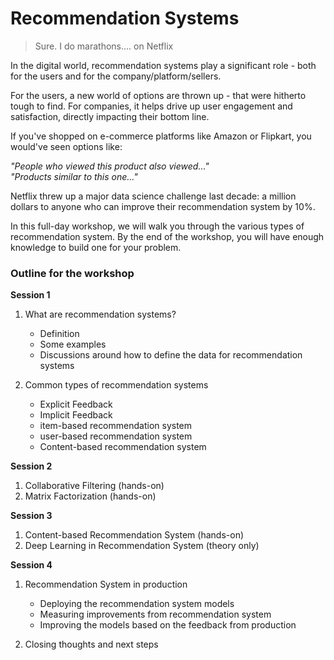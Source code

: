 # Recommendation Systems

> Sure. I do marathons.... on Netflix

In the digital world, recommendation systems play a significant role - both for the users and for the company/platform/sellers.

For the users, a new world of options are thrown up - that were hitherto tough to find. For companies, it helps drive up user engagement and satisfaction, directly impacting their bottom line.

If you've shopped on e-commerce platforms like Amazon or Flipkart, you would've seen options like:  

*"People who viewed this product also viewed..."*  
*"Products similar to this one..."*

Netflix threw up a major data science challenge last decade: a million dollars to anyone who can improve their recommendation system by 10%. 

In this full-day workshop, we will walk you through the various types of recommendation system. By the end of the workshop, you will have enough knowledge to build one for your problem.

### Outline for the workshop

**Session 1** 

1. What are recommendation systems?
    - Definition
    - Some examples
    - Discussions around how to define the data for recommendation systems

2. Common types of recommendation systems
    - Explicit Feedback
    - Implicit Feedback
    - item-based recommendation system
    - user-based recommendation system 
    - Content-based recommendation system

**Session 2**

1. Collaborative Filtering (hands-on)
2. Matrix Factorization (hands-on)


**Session 3**

1. Content-based Recommendation System (hands-on)
2. Deep Learning in Recommendation System (theory only)

**Session 4**

1. Recommendation System in production
    - Deploying the recommendation system models
    - Measuring improvements from recommendation system
    - Improving the models based on the feedback from production
    
2. Closing thoughts and next steps

